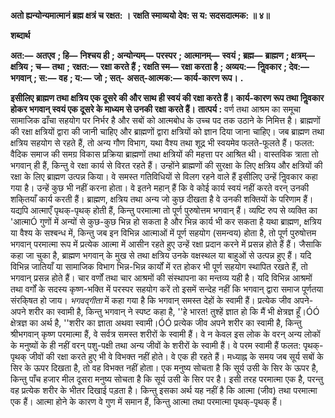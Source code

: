 **अतो ह्यन्योन्यमात्मानं ब्रह्म क्षत्रं च रक्षत: ।** **रक्षति स्माव्ययो देव: स य: सदसदात्मक: ॥ ४॥** 

**शब्दार्थ** 

**अत:—** **अतएव** **; हि—** **निश्चय ही** **; अन्योन्यम्—** **परस्पर** **; आत्मानम्—** **स्वयं** **; ब्रह्म—** **ब्राह्मण** **; क्षत्रम्—** **क्षत्रिय** **; च—** **तथा** **;** **रक्षत:—** **रक्षा करते हैं** **; रक्षति स्म—** **रक्षा करता है** **; अव्यय:—** **निॢवकार** **; देव:—** **भगवान्** **; स:—** **वह** **; य:—** **जो** **; सत्-** **असत्-आत्मक:—** **कार्य-कारण रूप।** **.** 

**इसीलिए ब्राह्मण तथा क्षत्रिय एक दूसरे की और साथ ही स्वयं की रक्षा करते हैं।** **कार्य-कारण रूप तथा निॢवकार होकर भगवान् स्वयं एक दूसरे के माध्यम से उनकी** **रक्षा करते हैं।** **तात्पर्य :** वर्ण तथा आश्रम का समूचा सामाजिक ढाँचा सहयोग पर निर्भर है और सबों को आत्मबोध के उच्च पद तक उठाने के निमित्त है। ब्राह्मणों की रक्षा क्षत्रियों द्वारा की जानी चाहिए और ब्राह्मणों द्वारा क्षत्रियों को ज्ञान दिया जाना चाहिए। जब ब्राह्मण तथा क्षत्रिय सहयोग से रहते हैं, तो अन्य गौण विभाग, यथा वैश्य तथा शूद्र भी स्वयमेव फलते-फूलते हैं। फलत: वैदिक समाज की समग्र विकास प्रक्रिया ब्राह्मणों तथा क्षत्रियों की महत्ता पर आश्रित थी। वास्तविक त्राता तो भगवान् ही हैं, किन्तु वे रक्षा कार्य से विरत रहते हैं। उन्होंने ब्राह्मणों की सुरक्षा के लिए क्षत्रिय और क्षत्रियों की रक्षा के लिए ब्राह्मण उत्पन्न किया। वे समस्त गतिविधियों से विलग रहने वाले हैं इसीलिए उन्हें निॢवकार कहा गया है। उन्हें कुछ भी नहीं करना होता। वे इतने महान् हैं कि वे कोई कार्य स्वयं नहीं करते वरन् उनकी शकि्तयाँ कार्य करती हैं। ब्राह्मण, क्षत्रिय तथा अन्य जो कुछ दीखता है वे उनकी शक्तियों के परिणाम हैं। यद्यपि आत्माएँ पृथक्-पृथक् होती हैं, किन्तु परमात्मा तो पूर्ण पुरुषोत्तम भगवान् हैं। व्यष्टि रुप से व्यक्ति का 'आत्माÓ गुणों में अन्यों से कुछ-कुछ भिन्न हो सकता है और भिन्न कार्य भी कर सकता है यथा ब्राह्मण, क्षत्रिय या वैश्य के सश्बन्ध में, किन्तु जब इन विभिन्न आत्माओं में पूर्ण सहयोग (समन्वय) होता है, तो पूर्ण पुरुषोत्तम भगवान् परमात्मा रूप में प्रत्येक आत्मा में आसीन रहते हुए उन्हें रक्षा प्रदान करने में प्रसन्न होते हैं हैं। जैसाकि कहा जा चुका है, ब्राह्मण भगवान् के मुख से तथा क्षत्रिय उनके वक्षस्थल या बाहुओं से उत्पन्न हुए हैं। यदि विभिन्न जातियाँ या सामाजिक विभाग भिन्न-भिन्न कार्यों में रत होकर भी पूर्ण सहयोग स्थापित रखते हैं, तो भगवान् प्रसन्न होते हैं। चार वर्णों तथा चार आश्रमों की संस्थापना का मन्तव्य यही है। यदि विभिन्न आश्रमों तथा वर्गों के सदस्य कृष्ण-भक्ति में परस्पर सहयोग करें तो इसमें सन्देह नहीं कि भगवान् द्वारा समाज पूर्णतया संरकि्षत हो जाय। *भगवद्गीता* में कहा गया है कि भगवान् समस्त देहों के स्वामी हैं। प्रत्येक जीव अपने- अपने शरीर का स्वामी है, किन्तु भगवान् ने स्पष्ट कहा है, ''हे भारत! तुश्हें ज्ञात हो कि मैं भी क्षेत्रज्ञ हूँ।ÓÓ क्षेत्रज्ञ का अर्थ है, ''शरीर का ज्ञाता अथवा स्वामी।ÓÓ प्रत्येक जीव अपने शरीर का स्वामी है, किन्तु श्रीभगवान् कृष्ण परमात्मा हैं, वे सर्वत्र समस्त शरीरों के स्वामी हैं। वे न केवल इस लोक के वरन् अन्य लोकों के मनुष्यों के ही नहीं वरन् पशु-पक्षी तथा अन्य जीवों के शरीरों के स्वामी हैं। वे परम स्वामी हैं फलत: पृथक्-पृथक् जीवों की रक्षा करते हुए भी वे विभक्त नहीं होते। वे एक ही रहते हैं। मध्याह्न के समय जब सूर्य सबों के सिर के ऊपर दिखता है, तो वह विभक्त नहीं होता। एक मनुष्य सोचता है कि सूर्य उसी के सिर के ऊपर है, किन्तु पाँच हजार मील दूसरा मनुष्य सोचता है कि सूर्य उसी के सिर पर है। इसी तरह परमात्मा एक है, परन्तु वह प्रत्येक शरीर के भीतर दिखाई पड़ता है। किन्तु इसका अर्थ यह नहीं है कि आत्मा (जीव) तथा परमात्मा एक हैं। आत्मा होने के कारण वे गुण में समान हैं, किन्तु आत्मा तथा परमात्मा पृथक्-पृथक् हैं।  